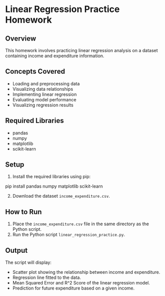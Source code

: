 # Linear Regression Practice Homework

## Overview
This homework involves practicing linear regression analysis on a dataset containing income and expenditure information.

## Concepts Covered
- Loading and preprocessing data
- Visualizing data relationships
- Implementing linear regression
- Evaluating model performance
- Visualizing regression results

## Required Libraries
- pandas
- numpy
- matplotlib
- scikit-learn

## Setup
1. Install the required libraries using pip:

pip install pandas numpy matplotlib scikit-learn

2. Download the dataset `income_expenditure.csv`.

## How to Run
1. Place the `income_expenditure.csv` file in the same directory as the Python script.
2. Run the Python script `linear_regression_practice.py`.

## Output
The script will display:
- Scatter plot showing the relationship between income and expenditure.
- Regression line fitted to the data.
- Mean Squared Error and R^2 Score of the linear regression model.
- Prediction for future expenditure based on a given income.

